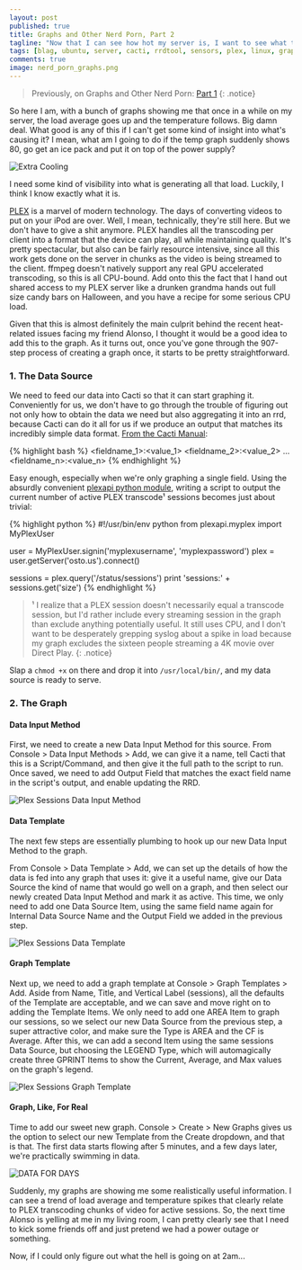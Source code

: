 ```yaml
---
layout: post
published: true
title: Graphs and Other Nerd Porn, Part 2
tagline: "Now that I can see how hot my server is, I want to see what the hell is causing it."
tags: [blag, ubuntu, server, cacti, rrdtool, sensors, plex, linux, graphs, mysql]
comments: true
image: nerd_porn_graphs.png
---
```



> Previously, on Graphs and Other Nerd Porn: [Part 1](/graphs-and-other-nerd-porn)
{: .notice}

So here I am, with a bunch of graphs showing me that once in a while on my server, the load average goes up and the temperature follows. Big damn deal. What good is any of this if I can't get some kind of insight into what's causing it? I mean, what am I going to do if the temp graph suddenly shows 80, go get an ice pack and put it on top of the power supply? 

![Extra Cooling](http://i.imgur.com/VruQNty.jpg "Other solutions proved inconvenient.")

I need some kind of visibility into what is generating all that load. Luckily, I think I know exactly what it is.

[PLEX](http://plex.tv) is a marvel of modern technology. The days of converting videos to put on your iPod are over. Well, I mean, technically, they're still here. But we don't have to give a shit anymore. PLEX handles all the transcoding per client into a format that the device can play, all while maintaining quality. It's pretty spectacular, but also can be fairly resource intensive, since all this work gets done on the server in chunks as the video is being streamed to the client. ffmpeg doesn't natively support any real GPU accelerated transcoding, so this is all CPU-bound. Add onto this the fact that I hand out shared access to my PLEX server like a drunken grandma hands out full size candy bars on Halloween, and you have a recipe for some serious CPU load. 

Given that this is almost definitely the main culprit behind the recent heat-related issues facing my friend Alonso, I thought it would be a good idea to add this to the graph. As it turns out, once you've gone through the 907-step process of creating a graph once, it starts to be pretty straightforward.

### 1. The Data Source

We need to feed our data into Cacti so that it can start graphing it. Conveniently for us, we don't have to go through the trouble of figuring out not only how to obtain the data we need but also aggregating it into an rrd, because Cacti can do it all for us if we produce an output that matches its incredibly simple data format. [From the Cacti Manual](http://www.cacti.net/downloads/docs/html/making_scripts_work_with_cacti.html):

{% highlight bash %}
<fieldname_1>:<value_1> <fieldname_2>:<value_2> ... <fieldname_n>:<value_n>
{% endhighlight %}

Easy enough, especially when we're only graphing a single field. Using the absurdly convenient [plexapi python module](https://github.com/mjs7231/plexapi), writing a script to output the current number of active PLEX transcode¹ sessions becomes just about trivial:

{% highlight python %}
#!/usr/bin/env python
from plexapi.myplex import MyPlexUser

user = MyPlexUser.signin('myplexusername', 'myplexpassword')
plex = user.getServer('osto.us').connect()

sessions = plex.query('/status/sessions')
print 'sessions:' + sessions.get('size')
{% endhighlight %}

> ¹ I realize that a PLEX session doesn't necessarily equal a transcode session, but I'd rather include every streaming session in the graph than exclude anything potentially useful. It still uses CPU, and I don't want to be desperately grepping syslog about a spike in load because my graph excludes the sixteen people streaming a 4K movie over Direct Play.
{: .notice}

Slap a ``chmod +x`` on there and drop it into ``/usr/local/bin/``, and my data source is ready to serve.

### 2. The Graph

#### Data Input Method

First, we need to create a new Data Input Method for this source. From Console > Data Input Methods > Add, we can give it a name, tell Cacti that this is a Script/Command, and then give it the full path to the script to run. Once saved, we need to add Output Field that matches the exact field name in the script's output, and enable updating the RRD. 

![Plex Sessions Data Input Method](https://www.evernote.com/shard/s2/sh/90be8493-58e3-40c8-8bcf-07df76e77cc1/74fe1d86951ed7258fb3e4372e3a0a93/deep/0/Console----Data-Input-Methods----(Edit).png "That's right, do all the hard work for me. Good Cacti.")

#### Data Template

The next few steps are essentially plumbing to hook up our new Data Input Method to the graph.

From Console > Data Template > Add, we can set up the details of how the data is fed into any graph that uses it: give it a useful name, give our Data Source the kind of name that would go well on a graph, and then select our newly created Data Input Method and mark it as active. This time, we only need to add one Data Source Item, using the same field name again for Internal Data Source Name and the Output Field we added in the previous step.

![Plex Sessions Data Template](https://www.evernote.com/shard/s2/sh/a2e0549b-f40b-4a25-89db-536b5d04921e/806a0aff2879a6e4fb5b8c4be304c49f/deep/0/Console----Data-Templates----(Edit).png "Feed me data.")

#### Graph Template

Next up, we need to add a graph template at Console > Graph Templates > Add. Aside from Name, Title, and Vertical Label (sessions), all the defaults of the Template are acceptable, and we can save and move right on to adding the Template Items. We only need to add one AREA Item to graph our sessions, so we select our new Data Source from the previous step, a super attractive color, and make sure the Type is AREA and the CF is Average. After this, we can add a second Item using the same sessions Data Source, but choosing the LEGEND Type, which will automagically create three GPRINT Items to show the Current, Average, and Max values on the graph's legend. 

![Plex Sessions Graph Template](https://www.evernote.com/shard/s2/sh/58b615a1-dbfb-44ab-934c-fd690c1f461e/f282e9fe03187542bdca28a3902c8209/deep/0/Console----Graph-Templates----(Edit).png "Go ahead and fuck around with the rest if you're brave.")

#### Graph, Like, For Real

Time to add our sweet new graph. Console > Create > New Graphs gives us the option to select our new Template from the Create dropdown, and that is that. The first data starts flowing after 5 minutes, and a few days later, we're practically swimming in data.

![DATA FOR DAYS](https://www.evernote.com/shard/s2/sh/c4225699-09c1-404d-bb4a-0ae6a7a3181b/a859223e82dfde25b5bce55e7bb50301/deep/0/Graphs----Tree-Mode.png "But seriously what the fuck is that 2am spike?")

Suddenly, my graphs are showing me some realistically useful information. I can see a trend of load average and temperature spikes that clearly relate to PLEX transcoding chunks of video for active sessions. So, the next time Alonso is yelling at me in my living room, I can pretty clearly see that I need to kick some friends off and just pretend we had a power outage or something. 

Now, if I could only figure out what the hell is going on at 2am...